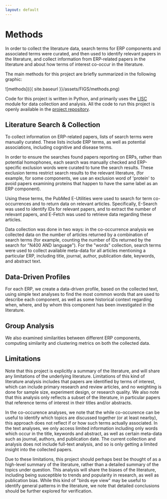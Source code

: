 ```yaml
---
layout: default
---
```


# Methods

In order to collect the literature data, search terms for ERP components and associated terms were curated, and then used to identify relevant papers in the literature, and collect information from ERP-related papers in the literature and about how terms of interest co-occur in the literature.

The main methods for this project are briefly summarized in the following graphic:

![methods]({{ site.baseurl }}/assets/FIGS/methods.png)

Code for this project is written in Python, and primarily uses the
[LISC](https://github.com/lisc-tools/lisc) module for data collection and analysis.
All the code to run this project is openly available in the
[project repository](https://github.com/ERPscanr/ERPscanr).

## Literature Search & Collection

To collect information on ERP-related papers, lists of search terms were manually curated. These lists include ERP terms, as well as potential associations, including cognitive and disease terms.

In order to ensure the searches found papers reporting on ERPs, rather than potential homophones, each search was manually checked and ERP-specific exclusion words were curated to tune the search results. These exclusion terms restrict search results to the relevant literature, (for example, for some components, we use an exclusion word of 'protein' to avoid papers examining proteins that happen to have the same label as an ERP component).

Using these terms, the PubMed E-Utilities were used to search for term co-occurrences and to return data on relevant articles. Specifically, E-Search was used to identify IDs for relevant papers, and to extract the number of relevant papers, and E-Fetch was used to retrieve data regarding these articles.

Data collection was done in two ways: in the co-occurrence analysis we collected data on the number of articles returned by a combination of search terms (for example, counting the number of IDs returned by the search for "N400 AND language"). For the "words" collection, search terms were used to collect available meta-data for all articles mentioning a particular ERP, including title, journal, author, publication date, keywords, and abstract text.

## Data-Driven Profiles

For each ERP, we create a data-driven profile, based on the collected text, using simple text analyses to find the most common words that are used to describe each component, as well as some historical context regarding when, where, and by whom this component has been investigated in the literature.

## Group Analysis

We also examined similarities between different ERP components, computing similarity and clustering metrics on both the collected data.

## Limitations

Note that this project is explicitly a summary of the literature, and will share any limitations of the underlying literature. Limitations of this kind of literature analysis includes that papers are identified by terms of interest, which can include primary research and review articles, and no weighting is done for sample size, experiment design, or research quality. We also note that this analysis only reflects a subset of the literature, in particular papers that reference terms of interest in their titles and/or abstracts.

In the co-occurence analyses, we note that the while co-occurence can be useful to identify which topics are discussed together (or at least nearby), this approach does not reflect if or how such terms actually associated. In the text analyses, we only access limited information including only words which occur in the title, keywords and abstract, as well as certain meta-data such as journal, authors, and publication date. The current collection and analysis does not include full-text analysis, and so is only getting a limited insight into the collected papers.

Due to these limitations, this project should perhaps best be thought of as a high-level summary of the literature, rather than a detailed summary of the topics under question. This analysis will share the biases of the literature, including being susceptible to trends and popularity in research, as well as publication bias. While this kind of "birds eye view" may be useful to identify general patterns in the literature, we note that detailed conclusions should be further explored for verification.
